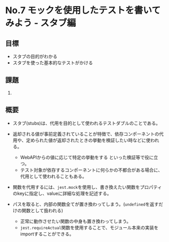 # No.7 モックを使用したテストを書いてみよう - スタブ編

## 目標
- スタブの目的がわかる
- スタブを使った基本的なテストがかける

## 課題
1. 

## 概要
- スタブ(stubs)は、代用を目的として使われるテストダブルのことである。
- 返却される値が事前定義されていることが特徴で、依存コンポーネントの代用や、定められた値が返却されたときの挙動を検証したい時などに使われる。
  - WebAPIからの値に応じて特定の挙動をする といった検証等で役に立つ。
  - テスト対象が依存するコンポーネントに何らかの不都合がある場合に、代用として使われることもある。

- 関数を代用するには、`jest.mock`を使用し、書き換えたい関数をプロパティのkeyに指定し、valueに詳細な処理を記述する。
- パスを取ると、内部の関数全てが置き換わってしまう。(`undefined`を返すだけの関数として扱われる)
  - 正常に動作させたい関数の中身も置き換わってしまう。
  - `jest.requireActual`関数を使用することで、モジュール本来の実装をimportすることができる。